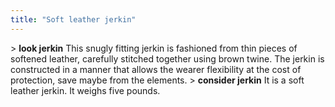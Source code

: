 ```yaml
---
title: "Soft leather jerkin"
---
```


\> **look jerkin**
This snugly fitting jerkin is fashioned from thin pieces of softened
leather,
carefully stitched together using brown twine. The jerkin is constructed
in a
manner that allows the wearer flexibility at the cost of protection,
save maybe
from the elements.
\> **consider jerkin**
It is a soft leather jerkin.
It weighs five pounds.